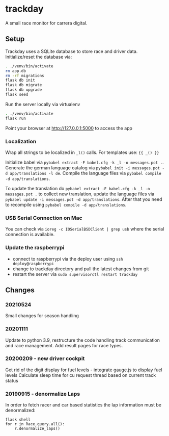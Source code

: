 # trackday

A small race monitor for carrera digital.

## Setup

Trackday uses a SQLite database to store race and driver data. Initialize/reset the database via:

```sh
. ./venv/bin/activate
rm app.db
rm -rf migrations
flask db init
flask db migrate
flask db upgrade
flask seed
```

Run the server locally via virtualenv
```sh
. ./venv/bin/activate
flask run
```

Point your browser at http://127.0.0.1:5000 to access the app

### Localization

Wrap all strings to be localized in `_l()` calls. For templates use: `{{ _() }}`

Initialize babel via `pybabel extract -F babel.cfg -k _l -o messages.pot .`. Generate the german language catalog via `pybabel init -i messages.pot -d app/translations -l de`. Compile the language files via `pybabel compile -d app/translations`.

To update the translation do `pybabel extract -F babel.cfg -k _l -o messages.pot .` to collect new translation, update the language files via `pybabel update -i messages.pot -d app/translations`. After that you need to recompile using `pybabel compile -d app/translations`.

### USB Serial Connection on Mac

You can check via `ioreg -c IOSerialBSDClient | grep usb` where the serial connection is available.

### Update the raspberrypi

- connect to raspberrypi via the deploy user using `ssh deploy@raspberrypi`
- change to trackday directory and pull the latest changes from git
- restart the server via `sudo supervisorctl restart trackday`


## Changes

### 20210524
Small changes for season handling

### 20201111
Update to python 3.9, restructure the code handling track communication and race management.
Add result pages for race types.

### 20200209 - new driver cockpit
Get rid of the digit display for fuel levels - integrate gauge.js to display fuel levels
Calculate sleep time for cu request thread based on current track status

### 20190915 - denormalize Laps

In order to fetch racer and car based statistics the lap information must be denormalized:
```
flask shell
for r in Race.query.all():
    r.denormalize_laps()
```
